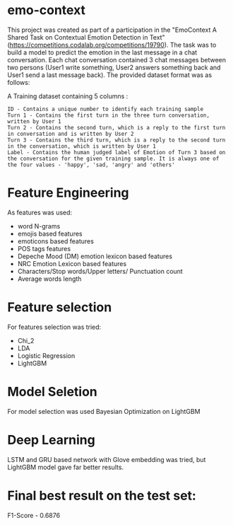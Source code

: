 # emo-context

This project was created as part of a participation in the "EmoContext A Shared Task on Contextual Emotion Detection in Text"  (https://competitions.codalab.org/competitions/19790). The task was to build a model to predict the emotion in the last message in a chat conversation. Each chat conversation contained 3 chat messages between two persons (User1 write something, User2 answers something back and User1 send a last message back). The provided dataset format was as follows:

A Training dataset containing 5 columns :

    ID - Contains a unique number to identify each training sample
    Turn 1 - Contains the first turn in the three turn conversation, written by User 1
    Turn 2 - Contains the second turn, which is a reply to the first turn in conversation and is written by User 2
    Turn 3 - Contains the third turn, which is a reply to the second turn in the conversation, which is written by User 1
    Label - Contains the human judged label of Emotion of Turn 3 based on the conversation for the given training sample. It is always one of the four values - 'happy', 'sad, 'angry' and 'others'

# Feature Engineering

As features was used:
 - word N-grams
 - emojis based features
 - emoticons based features
 - POS tags features
 - Depeche Mood (DM) emotion lexicon based features
 - NRC Emotion Lexicon based features
 - Characters/Stop words/Upper letters/ Punctuation count
 - Average words length

# Feature selection

For features selection was tried:
- Chi_2 
- LDA
- Logistic Regression
- LightGBM

# Model Seletion

For model selection was used Bayesian Optimization on LightGBM

# Deep Learning

LSTM and GRU based network with Glove embedding was tried, but LightGBM  model gave far better results.

# Final best result on the test set:
F1-Score - 0.6876

